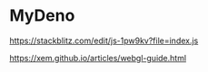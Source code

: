 # MyDeno

https://stackblitz.com/edit/js-1pw9kv?file=index.js

https://xem.github.io/articles/webgl-guide.html

